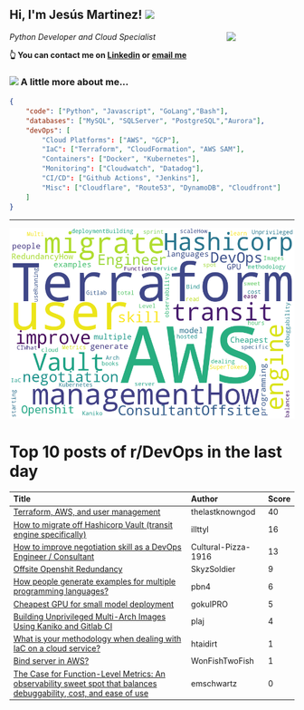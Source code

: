 <!--
**jmartinezl/jmartinezl** is a ✨ _special_ ✨ repository because its `README.md` (this file) appears on your GitHub profile.

Here are some ideas to get you started:

- 🔭 I’m currently working on ...
- 🌱 I’m currently learning ...
- 👯 I’m looking to collaborate on ...
- 🤔 I’m looking for help with ...
- 💬 Ask me about ...
- 📫 How to reach me: ...
- 😄 Pronouns: ...
- ⚡ Fun fact: ...
-->

<h2>Hi, I'm Jesús Martinez! <img src="https://media.giphy.com/media/WUlplcMpOCEmTGBtBW/giphy.gif" width="30"> </h2>
<img align='right' src="https://media.giphy.com/media/NytMLKyiaIh6VH9SPm/giphy.gif" width="120">
<p><em>Python Developer and Cloud Specialist
</em></p>

**👆 You can contact me on [Linkedin](https://www.linkedin.com/in/jes%C3%BAs-martinez-2b7b10104/) or [email me](mailto:jesus.mtz.lorenzo@gmail.com)**

### <img src="https://media.giphy.com/media/VgCDAzcKvsR6OM0uWg/giphy.gif" width="50"> A little more about me...  

```json
{
    "code": ["Python", "Javascript", "GoLang","Bash"],
    "databases": ["MySQL", "SQLServer", "PostgreSQL","Aurora"],
    "devOps": [
        "Cloud Platforms": ["AWS", "GCP"],
        "IaC": ["Terraform", "CloudFormation", "AWS SAM"],
        "Containers": ["Docker", "Kubernetes"],
        "Monitoring": ["Cloudwatch", "Datadog"],
        "CI/CD": ["Github Actions", "Jenkins"],
        "Misc": ["Cloudflare", "Route53", "DynamoDB", "Cloudfront"]
    ]
}
```
---

![Wordcloud](./cloud.png)

# Top 10 posts of r/DevOps in the last day

| Title | Author | Score |
|:---|:---|:---|
| [Terraform, AWS, and user management](https://www.reddit.com/r/devops/comments/12k0i4r/terraform_aws_and_user_management/) | thelastknowngod | 40 |
| [How to migrate off Hashicorp Vault (transit engine specifically)](https://www.reddit.com/r/devops/comments/12jr7hg/how_to_migrate_off_hashicorp_vault_transit_engine/) | illttyl | 16 |
| [How to improve negotiation skill as a DevOps Engineer / Consultant](https://www.reddit.com/r/devops/comments/12kgph7/how_to_improve_negotiation_skill_as_a_devops/) | Cultural-Pizza-1916 | 13 |
| [Offsite Openshit Redundancy](https://www.reddit.com/r/devops/comments/12jo6m5/offsite_openshit_redundancy/) | SkyzSoldier | 9 |
| [How people generate examples for multiple programming languages?](https://www.reddit.com/r/devops/comments/12jnpxk/how_people_generate_examples_for_multiple/) | pbn4 | 6 |
| [Cheapest GPU for small model deployment](https://www.reddit.com/r/devops/comments/12jsiz7/cheapest_gpu_for_small_model_deployment/) | gokulPRO | 5 |
| [Building Unprivileged Multi-Arch Images Using Kaniko and Gitlab CI](https://www.reddit.com/r/devops/comments/12jstaj/building_unprivileged_multiarch_images_using/) | plaj | 4 |
| [What is your methodology when dealing with IaC on a cloud service?](https://www.reddit.com/r/devops/comments/12k0ygn/what_is_your_methodology_when_dealing_with_iac_on/) | htaidirt | 1 |
| [Bind server in AWS?](https://www.reddit.com/r/devops/comments/12klk46/bind_server_in_aws/) | WonFishTwoFish | 1 |
| [The Case for Function-Level Metrics: An observability sweet spot that balances debuggability, cost, and ease of use](https://www.reddit.com/r/devops/comments/12jpv5l/the_case_for_functionlevel_metrics_an/) | emschwartz | 0 |

